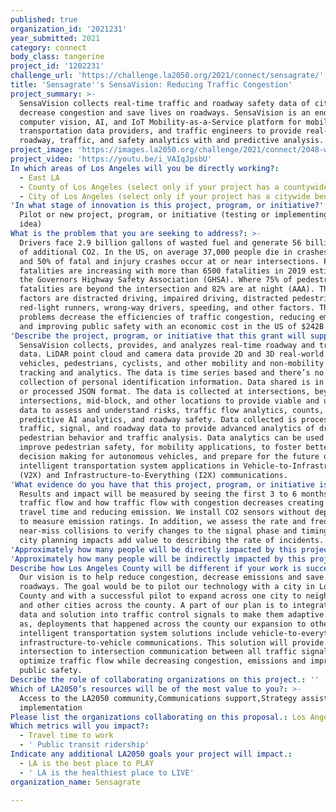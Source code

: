 ```yaml
---
published: true
organization_id: '2021231'
year_submitted: 2021
category: connect
body_class: tangerine
project_id: '1202231'
challenge_url: 'https://challenge.la2050.org/2021/connect/sensagrate/'
title: 'Sensagrate''s SensaVision: Reducing Traffic Congestion'
project_summary: >-
  SensaVision collects real-time traffic and roadway safety data of cities to
  decrease congestion and save lives on roadways. SensaVision is an end-to-end
  computer vision, AI, and IoT Mobility-as-a-Service platform for mobility and
  transportation data providers, and traffic engineers to provide real-time
  roadway, traffic, and safety analytics with and predictive analysis.
project_image: 'https://images.la2050.org/challenge/2021/connect/2048-wide/sensagrate.jpg'
project_video: 'https://youtu.be/i_VAIqJpsbU'
In which areas of Los Angeles will you be directly working?:
  - East LA
  - County of Los Angeles (select only if your project has a countywide benefit)
  - City of Los Angeles (select only if your project has a citywide benefit)
'In what stage of innovation is this project, program, or initiative?': >-
  Pilot or new project, program, or initiative (testing or implementing a new
  idea)
What is the problem that you are seeking to address?: >-
  Drivers face 2.9 billion gallons of wasted fuel and generate 56 billion lbs.
  of additional CO2. In the US, on average 37,000 people die in crashes annually
  and 50% of fatal and injury crashes occur at or near intersections. Pedestrian
  fatalities are increasing with more than 6500 fatalities in 2019 estimated by
  the Governors Highway Safety Association (GHSA). Where 75% of pedestrian
  fatalities are beyond the intersection and 82% are at night (AAA). These
  factors are distracted driving, impaired driving, distracted pedestrians,
  red-light runners, wrong-way drivers, speeding, and other factors. These
  problems decrease the efficiencies of traffic congestion, reducing emissions,
  and improving public safety with an economic cost in the US of $242B annually.
'Describe the project, program, or initiative that this grant will support to address the problem identified.': >-
  SensaVision collects, provides, and analyzes real-time roadway and traffic
  data. LiDAR point cloud and camera data provide 2D and 3D real-world views of
  vehicles, pedestrians, cyclists, and other mobility and non-mobility data with
  tracking and analytics. The data is time series based and there’s no data
  collection of personal identification information. Data shared is in raw view
  or processed JSON format. The data is collected at intersections, beyond
  intersections, mid-block, and other locations to provide viable and unique
  data to assess and understand risks, traffic flow analytics, counts, volume,
  predictive AI analytics, and roadway safety. Data collected is processed with
  traffic, signal, and roadway data to provide advanced analytics of driver and
  pedestrian behavior and traffic analysis. Data analytics can be used to
  improve pedestrian safety, for mobility applications, to foster better
  decision making for autonomous vehicles, and prepare for the future of
  intelligent transportation system applications in Vehicle-to-Infrastructure
  (V2X) and Infrastructure-to-Everything (I2X) communications.
'What evidence do you have that this project, program, or initiative is or will be successful, and how will you define and measure success?': >-
  Results and impact will be measured by seeing the first 3 to 6 months of
  traffic flow and how traffic flow with congestion decreases creating less
  travel time and reducing emission. We install CO2 sensors without deployments
  to measure emission ratings. In addition, we assess the rate and frequency of
  near-miss collisions to verify changes to the signal phase and timing or other
  city planning impacts add value to describing the rate of incidents.
'Approximately how many people will be directly impacted by this project, program, or initiative?': '20000'
'Approximately how many people will be indirectly impacted by this project, program, or initiative?': '82000'
Describe how Los Angeles County will be different if your work is successful.: >-
  Our vision is to help reduce congestion, decrease emissions and save lives on
  roadways. The goal would be to pilot our technology with a city in Los Angeles
  County and with a successful pilot to expand across one city to neighboring
  and other cities across the county. A part of our plan is to integrate our
  data and solution into traffic control signals to make them adaptive. As well
  as, deployments that happened across the county our expansion to other
  intelligent transportation system solutions include vehicle-to-everything and
  infrastructure-to-vehicle communications. This solution will provide an
  intersection to intersection communication between all traffic signals to
  optimize traffic flow while decreasing congestion, emissions and improving
  public safety.
Describe the role of collaborating organizations on this project.: ''
Which of LA2050’s resources will be of the most value to you?: >-
  Access to the LA2050 community,Communications support,Strategy assistance and
  implementation
Please list the organizations collaborating on this proposal.: Los Angeles Cleantech Incubator’s (LACI) and
Which metrics will you impact?:
  - Travel time to work
  - ' Public transit ridership'
Indicate any additional LA2050 goals your project will impact.:
  - LA is the best place to PLAY
  - ' LA is the healthiest place to LIVE'
organization_name: Sensagrate

---
```

